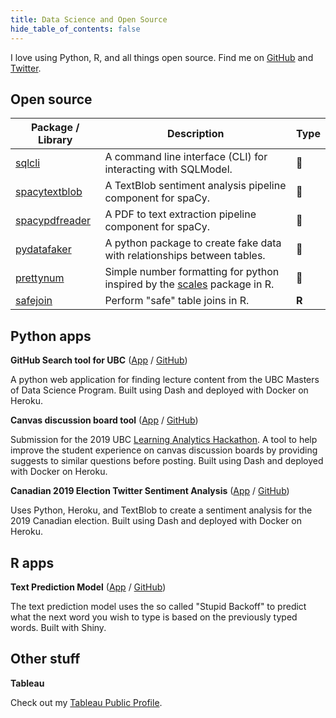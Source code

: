 ```yaml
---
title: Data Science and Open Source
hide_table_of_contents: false
---
```


I love using Python, R, and all things open source. Find me on [GitHub](https://github.com/SamEdwardes) and [Twitter](https://twitter.com/TheReaLSamlam).

## Open source

| Package / Library                                                      | Description                                                  | Type |
| ------------------------------------------------------------ | ------------------------------------------------------------ | ---- |
| [sqlcli](https://github.com/SamEdwardes/sqlcli) | A command line interface (CLI) for interacting with SQLModel.  | 🐍    |
| [spacytextblob](https://github.com/SamEdwardes/spacytextblob) | A TextBlob sentiment analysis pipeline component for spaCy.  | 🐍    |
| [spacypdfreader](https://github.com/SamEdwardes/spacypdfreader) | A PDF to text extraction pipeline component for spaCy. | 🐍    |
| [pydatafaker](https://github.com/SamEdwardes/pydatafaker)    | A python package to create fake data with relationships between tables. | 🐍    |
| [prettynum](https://github.com/SamEdwardes/prettynum)    | Simple number formatting for python inspired by the [scales](https://scales.r-lib.org/index.html) package in R. | 🐍    |
| [safejoin](https://github.com/SamEdwardes/safejoin)    | Perform "safe" table joins in R. | **R**    |

## Python apps

**GitHub Search tool for UBC** ([App](https://ubc-mds-github-search.herokuapp.com/) / [GitHub](https://github.com/SamEdwardes/ubc-mds-github-search))

A python web application for finding lecture content from the UBC Masters of Data Science Program. Built using Dash and deployed with Docker on Heroku.

**Canvas discussion board tool** ([App](https://ubc-canvas-discussion-board.herokuapp.com/) / [GitHub](https://github.com/SamEdwardes/MDS_Learning_Analytics))

Submission for the 2019 UBC [Learning Analytics Hackathon](https://learninganalytics.ubc.ca/for-students/hackathons/). A tool to help improve the student experience on canvas discussion boards by providing suggests to similar questions before posting. Built using Dash and deployed with Docker on Heroku.

**Canadian 2019 Election Twitter Sentiment Analysis** ([App](https://cdn-election-sent-app.herokuapp.com/) / [GitHub](https://github.com/SamEdwardes/sentiment-cdn-election))

Uses Python, Heroku, and TextBlob to create a sentiment analysis for the 2019 Canadian election. Built using Dash and deployed with Docker on Heroku.

## R apps

**Text Prediction Model** ([App](https://samedwardes.shinyapps.io/text-prediction-model/) / [GitHub](https://github.com/SamEdwardes/predictive-text-model-swift-key))

The text prediction model uses the so called "Stupid Backoff" to predict what the next word you wish to type is based on the previously typed words. Built with Shiny.

## Other stuff

**Tableau** 

Check out my [Tableau Public Profile](https://public.tableau.com/profile/sam.edwardes#!/).
